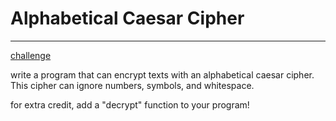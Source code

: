 # Alphabetical Caesar Cipher
---
[challenge](https://www.reddit.com/r/dailyprogrammer/comments/pkw2m/2112012_challenge_3_easy/)

write a program that can encrypt texts with an alphabetical caesar cipher. This cipher can ignore numbers, symbols, and whitespace.

for extra credit, add a "decrypt" function to your program!